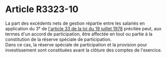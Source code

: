 # Article R3323-10

La part des excédents nets de gestion répartie entre les salariés en application du 3° de [l'article 33 de la loi du 19 juillet 1978][1] précitée peut, aux termes d'un accord de participation, être affectée en tout ou partie à la constitution de la réserve spéciale de participation.   
Dans ce cas, la réserve spéciale de participation et la provision pour investissement sont constituées avant la clôture des comptes de l'exercice.

 [1]: /affichTexteArticle.do?cidTexte=JORFTEXT000000339242&idArticle=LEGIARTI000006289968&dateTexte=&categorieLien=cid
